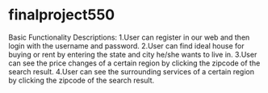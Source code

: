# finalproject550
Basic Functionality Descriptions:
1.User can register in our web and then login with the username and password.
2.User can find ideal house for buying or rent by entering the state and city he/she wants to live in.
3.User can see the price changes of a certain region by clicking the zipcode of the search result.
4.User can see the surrounding services of a certain region by clicking the zipcode of the search result.
